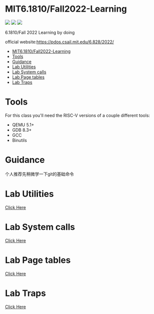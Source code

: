 # MIT6.1810/Fall2022-Learning
![](https://img.shields.io/github/repo-size/Iamnotphage/MIT6.S801-6.828-Learning) ![](https://img.shields.io/badge/license-MIT-blue) ![](https://img.shields.io/github/stars/Iamnotphage/MIT6.S801-6.828-Learning?style=social)

6.1810/Fall 2022 Learning by doing

official website:https://pdos.csail.mit.edu/6.828/2022/

- [MIT6.1810/Fall2022-Learning](#mit61810fall2022-learning)
- [Tools](#tools)
- [Guidance](#guidance)
- [Lab Utilities](#lab-utilities)
- [Lab System calls](#lab-system-calls)
- [Lab Page tables](#lab-page-tables)
- [Lab Traps](#lab-traps)

# Tools

For this class you'll need the RISC-V versions of a couple different tools:
* QEMU 5.1+
* GDB 8.3+
* GCC
* Binutils

# Guidance

个人推荐先稍微学一下git的基础命令

# Lab Utilities

[Click Here](/Lab%20Utilities.md)

# Lab System calls

[Click Here](/Lab%20System%20calls.md)

# Lab Page tables

[Click Here](/Lab%20Page%20tables.md)

# Lab Traps

[Click Here](/Lab%20Traps.md)